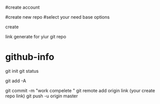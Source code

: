 <!-- go to web github -->
#create account 
<!-- go to repositories  -->
#create new repo
#select your need base options 

create 

link generate for yiur git repo 


# github-info

git init 
git status
<!-- to add all file in  -->
git add -A 
<!-- add commit in in repo -->
git commit -m "work compelete "
git remote add origin  link (your create repo link)
git push -u origin master 
